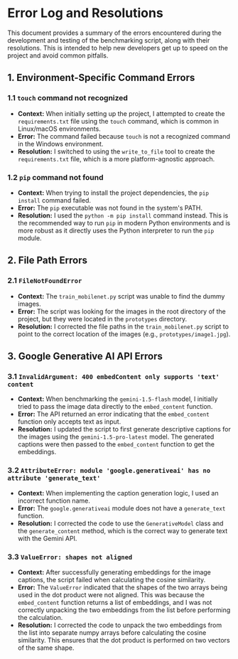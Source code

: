 # Error Log and Resolutions

This document provides a summary of the errors encountered during the development and testing of the benchmarking script, along with their resolutions. This is intended to help new developers get up to speed on the project and avoid common pitfalls.

## 1. Environment-Specific Command Errors

### 1.1 `touch` command not recognized

*   **Context:** When initially setting up the project, I attempted to create the `requirements.txt` file using the `touch` command, which is common in Linux/macOS environments.
*   **Error:** The command failed because `touch` is not a recognized command in the Windows environment.
*   **Resolution:** I switched to using the `write_to_file` tool to create the `requirements.txt` file, which is a more platform-agnostic approach.

### 1.2 `pip` command not found

*   **Context:** When trying to install the project dependencies, the `pip install` command failed.
*   **Error:** The `pip` executable was not found in the system's PATH.
*   **Resolution:** I used the `python -m pip install` command instead. This is the recommended way to run `pip` in modern Python environments and is more robust as it directly uses the Python interpreter to run the `pip` module.

## 2. File Path Errors

### 2.1 `FileNotFoundError`

*   **Context:** The `train_mobilenet.py` script was unable to find the dummy images.
*   **Error:** The script was looking for the images in the root directory of the project, but they were located in the `prototypes` directory.
*   **Resolution:** I corrected the file paths in the `train_mobilenet.py` script to point to the correct location of the images (e.g., `prototypes/image1.jpg`).

## 3. Google Generative AI API Errors

### 3.1 `InvalidArgument: 400 embedContent only supports 'text' content`

*   **Context:** When benchmarking the `gemini-1.5-flash` model, I initially tried to pass the image data directly to the `embed_content` function.
*   **Error:** The API returned an error indicating that the `embed_content` function only accepts text as input.
*   **Resolution:** I updated the script to first generate descriptive captions for the images using the `gemini-1.5-pro-latest` model. The generated captions were then passed to the `embed_content` function to get the embeddings.

### 3.2 `AttributeError: module 'google.generativeai' has no attribute 'generate_text'`

*   **Context:** When implementing the caption generation logic, I used an incorrect function name.
*   **Error:** The `google.generativeai` module does not have a `generate_text` function.
*   **Resolution:** I corrected the code to use the `GenerativeModel` class and the `generate_content` method, which is the correct way to generate text with the Gemini API.

### 3.3 `ValueError: shapes not aligned`

*   **Context:** After successfully generating embeddings for the image captions, the script failed when calculating the cosine similarity.
*   **Error:** The `ValueError` indicated that the shapes of the two arrays being used in the dot product were not aligned. This was because the `embed_content` function returns a list of embeddings, and I was not correctly unpacking the two embeddings from the list before performing the calculation.
*   **Resolution:** I corrected the code to unpack the two embeddings from the list into separate numpy arrays before calculating the cosine similarity. This ensures that the dot product is performed on two vectors of the same shape.